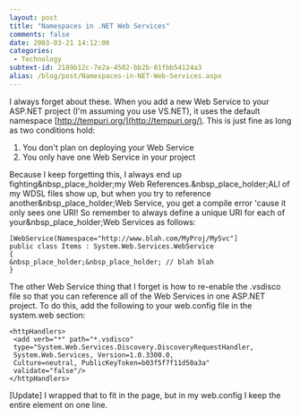 ```yaml
---
layout: post
title: "Namespaces in .NET Web Services"
comments: false
date: 2003-03-21 14:12:00
categories:
 - Technology
subtext-id: 2189b12c-7e2a-4502-bb2b-01fbb54124a3
alias: /blog/post/Namespaces-in-NET-Web-Services.aspx
---
```



I always forget about these. When you add a new Web Service to your ASP.NET project (I'm assuming you use VS.NET), it uses the default namespace [http://tempuri.org/](http://tempuri.org/). This is just fine as long as two conditions hold:

  1. You don't plan on deploying your Web Service 
  2. You only have one Web Service in your project

Because I keep forgetting this, I always end up fighting&nbsp_place_holder;my Web References.&nbsp_place_holder;ALl of my WDSL files show up, but when you try to reference another&nbsp_place_holder;Web Service, you get a compile error 'cause it only sees one URI! So remember to always define a unique URI for each of your&nbsp_place_holder;Web Services as follows:
    
    [WebService(Namespace="http://www.blah.com/MyProj/MySvc"]  
    public class Items : System.Web.Services.WebService  
    {  
    &nbsp_place_holder;&nbsp_place_holder; // blah blah  
    }

The other Web Service thing that I forget is how to re-enable the .vsdisco file so that you can reference all of the Web Services in one ASP.NET project. To do this, add the following to your web.config file in the system.web section:
    
    <httpHandlers>  
     <add verb="*" path="*.vsdisco"   
     type="System.Web.Services.Discovery.DiscoveryRequestHandler,   
     System.Web.Services, Version=1.0.3300.0,   
     Culture=neutral, PublicKeyToken=b03f5f7f11d50a3a"   
     validate="false"/>  
    </httpHandlers>

[Update] I wrapped that to fit in the page, but in my web.config I keep the entire <add> element on one line.
